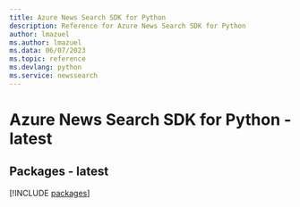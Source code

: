 ```yaml
---
title: Azure News Search SDK for Python
description: Reference for Azure News Search SDK for Python
author: lmazuel
ms.author: lmazuel
ms.data: 06/07/2023
ms.topic: reference
ms.devlang: python
ms.service: newssearch
---
```

# Azure News Search SDK for Python - latest
## Packages - latest
[!INCLUDE [packages](news-search-index.md)]